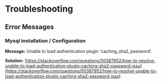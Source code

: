 # Troubleshooting

## Error Messages 

### Mysql installation / Configuration

**Message:** Unable to load authentication plugin 'caching\_sha2\_password'.

**Solution:** [https://stackoverflow.com/questions/50387952/how-to-resolve-unable-to-load-authentication-plugin-caching-sha2-password-issu](https://stackoverflow.com/questions/50387952/how-to-resolve-unable-to-load-authentication-plugin-caching-sha2-password-issu)

